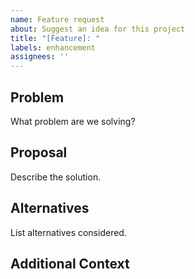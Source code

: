 ```yaml
---
name: Feature request
about: Suggest an idea for this project
title: "[Feature]: "
labels: enhancement
assignees: ''
---
```


## Problem

What problem are we solving?

## Proposal

Describe the solution.

## Alternatives

List alternatives considered.

## Additional Context


